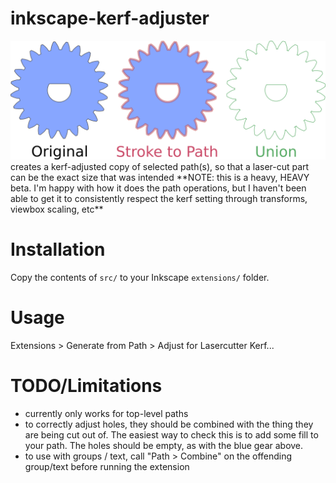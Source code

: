 # inkscape-kerf-adjuster
<img src="gear.png"/>
creates a kerf-adjusted copy of selected path(s), so that a laser-cut part can be the exact size that was intended
**NOTE: this is a heavy, HEAVY beta.  I'm happy with how it does the path operations, but I haven't been able to get it to consistently respect the kerf setting through transforms,  viewbox scaling, etc**


# Installation
Copy the contents of `src/` to your Inkscape `extensions/` folder.

# Usage
Extensions > Generate from Path > Adjust for Lasercutter Kerf...

# TODO/Limitations

-	currently only works for top-level paths
-	to correctly adjust holes, they should be combined with the thing they are being cut out of.  The easiest way to check this is to add some fill to your path.  The holes should be empty, as with the blue gear above.
-	to use with groups / text, call "Path > Combine" on the offending group/text before running the extension
